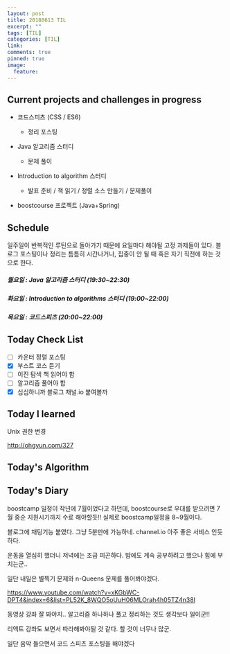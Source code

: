 ```yaml
---
layout: post
title: 20180613 TIL
excerpt: ""
tags: [TIL]
categories: [TIL]
link:
comments: true
pinned: true
image:
  feature:
---
```


## Current projects and challenges in progress

- 코드스피츠 (CSS / ES6)

  - 정리 포스팅

- Java 알고리즘 스터디 

  - 문제 풀이

- Introduction to algorithm 스터디

  - 발표 준비 / 책 읽기 / 정렬 소스 만들기 / 문제풀이

- boostcourse 프로젝트 (Java+Spring)

  

## Schedule

일주일이 반복적인 루틴으로 돌아가기 때문에 요일마다 해야될 고정 과제들이 있다. 블로그 포스팅이나 정리는 틈틈히 시간나거나, 집중이 안 될 때 혹은 자기 직전에 하는 것으로 한다.

##### 월요일 : Java 알고리즘 스터디  (19:30~22:30)

##### 화요일 : Introduction to algorithms 스터디 (19:00~22:00)

##### 목요일 : 코드스피츠 (20:00~22:00)

## Today Check List

- [ ] 카운터 정렬 포스팅
- [x] 부스트 코스 듣기
- [ ] 이진 탐색 책 읽어야 함
- [ ] 알고리즘 풀어야 함
- [x] 심심하니까 블로그 채널.io 붙여볼까

## Today I learned

Unix 권한 변경

http://ohgyun.com/327

## Today's Algorithm



## Today's Diary

boostcamp 일정이 작년에 7월이었다고 하던데, boostcourse로 우대를 받으려면 7월 중순 지원시기까지 수료 해야할듯!! 실제로 boostcamp일정을 8~9월이다.

블로그에 채팅기능 붙였다. 그냥 5분만에 가능하네. channel.io 아주 좋은 서비스 인듯 하다.



운동을 열심히 했더니 저녁에는 조금 피곤하다. 밤에도 계속 공부하려고 했으나 힘에 부치는군..

일단 내일은 별찍기 문제와 n-Queens 문제를 풀어봐야겠다.

https://www.youtube.com/watch?v=xKGbWC-DPT4&index=6&list=PL52K_8WQO5oUuH06MLOrah4h05TZ4n38l

동영상 강좌 잘 봐야지.. 알고리즘 하나하나 풀고 정리하는 것도 생각보다 일이군!!

리액트 강좌도 보면서 따라해봐야될 것 같다. 할 것이 너무나 많군.



일단 음악 들으면서 코드 스피츠 포스팅을 해야겠다

